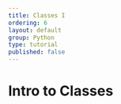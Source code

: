 ```yaml
---
title: Classes I
ordering: 6
layout: default
group: Python
type: tutorial
published: false
---
```


# Intro to Classes 



